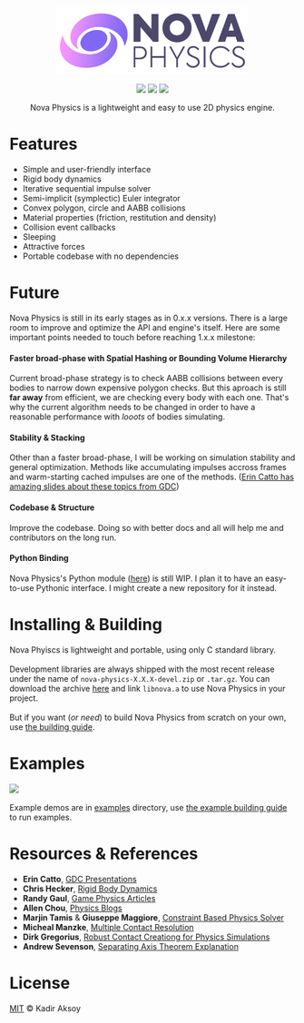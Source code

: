 <p align="center"><img src="https://raw.githubusercontent.com/kadir014/kadir014.github.io/master/assets/novaphysics.png" width=340></p>
<p align="center">
  <img src="https://img.shields.io/badge/license-MIT-blue.svg">
  <img src="https://img.shields.io/badge/version-0.3.1-yellow">
  <a href="https://www.codacy.com/gh/kadir014/nova-physics/dashboard?utm_source=github.com&amp;utm_medium=referral&amp;utm_content=kadir014/nova-physics&amp;utm_campaign=Badge_Grade"><img src="https://app.codacy.com/project/badge/Grade/9556f3db17d54b288557d3b2e9dbf366"></a>
</p>
<p align="center">
Nova Physics is a lightweight and easy to use 2D physics engine.
</p>



# Features
- Simple and user-friendly interface
- Rigid body dynamics
- Iterative sequential impulse solver
- Semi-implicit (symplectic) Euler integrator
- Convex polygon, circle and AABB collisions
- Material properties (friction, restitution and density)
- Collision event callbacks
- Sleeping
- Attractive forces
- Portable codebase with no dependencies



# Future
Nova Physics is still in its early stages as in 0.x.x versions. There is a large room to improve and optimize the API and engine's itself. Here are some important points needed to touch before reaching 1.x.x milestone:

#### Faster broad-phase with Spatial Hashing or Bounding Volume Hierarchy
Current broad-phase strategy is to check AABB collisions between every bodies to narrow down expensive polygon checks. But this aproach is still **far away** from efficient, we are checking every body with each one. That's why the current algorithm needs to be changed in order to have a reasonable performance with _looots_ of bodies simulating.

#### Stability & Stacking
Other than a faster broad-phase, I will be working on simulation stability and general optimization. Methods like accumulating impulses accross frames and warm-starting cached impulses are one of the methods. ([Erin Catto has amazing slides about these topics from GDC](https://box2d.org/files/ErinCatto_SequentialImpulses_GDC2006.pdf))

#### Codebase & Structure
Improve the codebase. Doing so with better docs and all will help me and contributors on the long run.

#### Python Binding
Nova Physics's Python module ([here](https://github.com/kadir014/nova-physics/blob/main/python-binding/)) is still WIP. I plan it to have an easy-to-use Pythonic interface. I might create a new repository for it instead.



# Installing & Building
Nova Phyiscs is lightweight and portable, using only C standard library.
<br><br>
Development libraries are always shipped with the most recent release under the name of `nova-physics-X.X.X-devel.zip` or `.tar.gz`. You can download the archive [here](https://github.com/kadir014/nova-physics/releases) and link `libnova.a` to use Nova Physics in your project.
<br><br>
But if you want (*or need*) to build Nova Physics from scratch on your own, use [the building guide](https://github.com/kadir014/nova-physics/blob/main/BUILDING.md#building-nova-physics-library).



# Examples

<img src="https://raw.githubusercontent.com/kadir014/nova-physics/main/examples/assets/examplegif.gif" width=400>

Example demos are in [examples](https://github.com/kadir014/nova-physics/blob/main/examples/) directory, use [the example building guide](https://github.com/kadir014/nova-physics/blob/main/BUILDING.md#running-examples-on-windows) to run examples.



# Resources & References
- **Erin Catto**, [GDC Presentations](https://box2d.org/publications/)
- **Chris Hecker**, [Rigid Body Dynamics](https://chrishecker.com/Rigid_Body_Dynamics)
- **Randy Gaul**, [Game Physics Articles](https://randygaul.github.io/)
- **Allen Chou**, [Physics Blogs](https://allenchou.net/category/physics/)
- **Marjin Tamis** & **Giuseppe Maggiore**, [Constraint Based Physics Solver](http://mft-spirit.nl/files/MTamis_ConstraintBasedPhysicsSolver.pdf)
- **Micheal Manzke**, [Multiple Contact Resolution](https://www.scss.tcd.ie/~manzkem/CS7057/cs7057-1516-10-MultipleContacts-mm.pdf)
- **Dirk Gregorius**, [Robust Contact Creationg for Physics Simulations](http://media.steampowered.com/apps/valve/2015/DirkGregorius_Contacts.pdf)
- **Andrew Sevenson**, [Separating Axis Theorem Explanation](https://www.sevenson.com.au/programming/sat/)



# License
[MIT](LICENSE) © Kadir Aksoy
